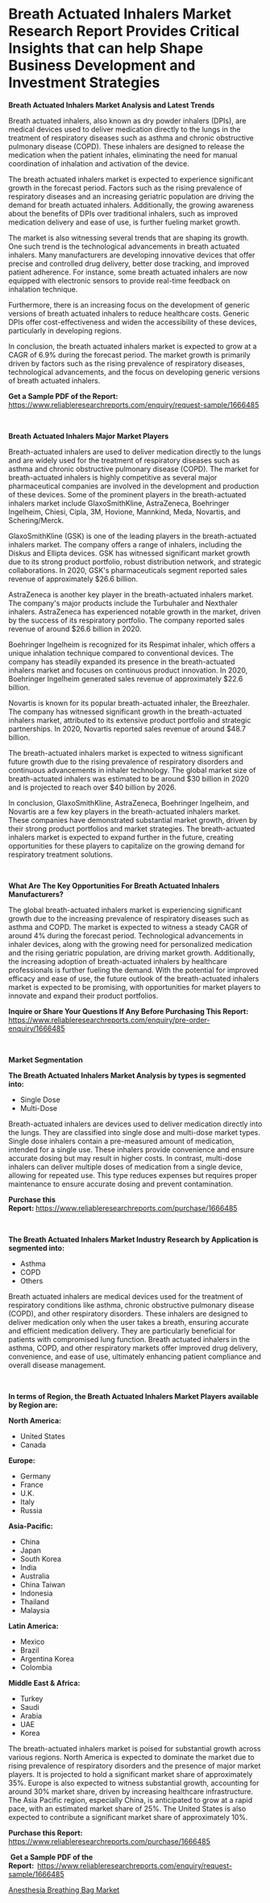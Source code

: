 <p><h1>Breath Actuated Inhalers Market Research Report Provides Critical Insights that can help Shape Business Development and Investment Strategies</h1></p><p><strong>Breath Actuated Inhalers Market Analysis and Latest Trends</strong></p>
<p><p>Breath actuated inhalers, also known as dry powder inhalers (DPIs), are medical devices used to deliver medication directly to the lungs in the treatment of respiratory diseases such as asthma and chronic obstructive pulmonary disease (COPD). These inhalers are designed to release the medication when the patient inhales, eliminating the need for manual coordination of inhalation and activation of the device.</p><p>The breath actuated inhalers market is expected to experience significant growth in the forecast period. Factors such as the rising prevalence of respiratory diseases and an increasing geriatric population are driving the demand for breath actuated inhalers. Additionally, the growing awareness about the benefits of DPIs over traditional inhalers, such as improved medication delivery and ease of use, is further fueling market growth.</p><p>The market is also witnessing several trends that are shaping its growth. One such trend is the technological advancements in breath actuated inhalers. Many manufacturers are developing innovative devices that offer precise and controlled drug delivery, better dose tracking, and improved patient adherence. For instance, some breath actuated inhalers are now equipped with electronic sensors to provide real-time feedback on inhalation technique.</p><p>Furthermore, there is an increasing focus on the development of generic versions of breath actuated inhalers to reduce healthcare costs. Generic DPIs offer cost-effectiveness and widen the accessibility of these devices, particularly in developing regions.</p><p>In conclusion, the breath actuated inhalers market is expected to grow at a CAGR of 6.9% during the forecast period. The market growth is primarily driven by factors such as the rising prevalence of respiratory diseases, technological advancements, and the focus on developing generic versions of breath actuated inhalers.</p></p>
<p><strong>Get a Sample PDF of the Report:&nbsp;</strong> <a href="https://www.reliableresearchreports.com/enquiry/request-sample/1666485">https://www.reliableresearchreports.com/enquiry/request-sample/1666485</a></p>
<p>&nbsp;</p>
<p><strong>Breath Actuated Inhalers Major Market Players</strong></p>
<p><p>Breath-actuated inhalers are used to deliver medication directly to the lungs and are widely used for the treatment of respiratory diseases such as asthma and chronic obstructive pulmonary disease (COPD). The market for breath-actuated inhalers is highly competitive as several major pharmaceutical companies are involved in the development and production of these devices. Some of the prominent players in the breath-actuated inhalers market include GlaxoSmithKline, AstraZeneca, Boehringer Ingelheim, Chiesi, Cipla, 3M, Hovione, Mannkind, Meda, Novartis, and Schering/Merck.</p><p>GlaxoSmithKline (GSK) is one of the leading players in the breath-actuated inhalers market. The company offers a range of inhalers, including the Diskus and Ellipta devices. GSK has witnessed significant market growth due to its strong product portfolio, robust distribution network, and strategic collaborations. In 2020, GSK's pharmaceuticals segment reported sales revenue of approximately $26.6 billion.</p><p>AstraZeneca is another key player in the breath-actuated inhalers market. The company's major products include the Turbuhaler and Nexthaler inhalers. AstraZeneca has experienced notable growth in the market, driven by the success of its respiratory portfolio. The company reported sales revenue of around $26.6 billion in 2020.</p><p>Boehringer Ingelheim is recognized for its Respimat inhaler, which offers a unique inhalation technique compared to conventional devices. The company has steadily expanded its presence in the breath-actuated inhalers market and focuses on continuous product innovation. In 2020, Boehringer Ingelheim generated sales revenue of approximately $22.6 billion.</p><p>Novartis is known for its popular breath-actuated inhaler, the Breezhaler. The company has witnessed significant growth in the breath-actuated inhalers market, attributed to its extensive product portfolio and strategic partnerships. In 2020, Novartis reported sales revenue of around $48.7 billion.</p><p>The breath-actuated inhalers market is expected to witness significant future growth due to the rising prevalence of respiratory disorders and continuous advancements in inhaler technology. The global market size of breath-actuated inhalers was estimated to be around $30 billion in 2020 and is projected to reach over $40 billion by 2026.</p><p>In conclusion, GlaxoSmithKline, AstraZeneca, Boehringer Ingelheim, and Novartis are a few key players in the breath-actuated inhalers market. These companies have demonstrated substantial market growth, driven by their strong product portfolios and market strategies. The breath-actuated inhalers market is expected to expand further in the future, creating opportunities for these players to capitalize on the growing demand for respiratory treatment solutions.</p></p>
<p>&nbsp;</p>
<p><strong>What Are The Key Opportunities For Breath Actuated Inhalers Manufacturers?</strong></p>
<p><p>The global breath-actuated inhalers market is experiencing significant growth due to the increasing prevalence of respiratory diseases such as asthma and COPD. The market is expected to witness a steady CAGR of around 4% during the forecast period. Technological advancements in inhaler devices, along with the growing need for personalized medication and the rising geriatric population, are driving market growth. Additionally, the increasing adoption of breath-actuated inhalers by healthcare professionals is further fueling the demand. With the potential for improved efficacy and ease of use, the future outlook of the breath-actuated inhalers market is expected to be promising, with opportunities for market players to innovate and expand their product portfolios.</p></p>
<p><strong>Inquire or Share Your Questions If Any Before Purchasing This Report:</strong> <a href="https://www.reliableresearchreports.com/enquiry/pre-order-enquiry/1666485">https://www.reliableresearchreports.com/enquiry/pre-order-enquiry/1666485</a></p>
<p>&nbsp;</p>
<p><strong>Market Segmentation</strong></p>
<p><strong>The Breath Actuated Inhalers Market Analysis by types is segmented into:</strong></p>
<p><ul><li>Single Dose</li><li>Multi-Dose</li></ul></p>
<p><p>Breath-actuated inhalers are devices used to deliver medication directly into the lungs. They are classified into single dose and multi-dose market types. Single dose inhalers contain a pre-measured amount of medication, intended for a single use. These inhalers provide convenience and ensure accurate dosing but may result in higher costs. In contrast, multi-dose inhalers can deliver multiple doses of medication from a single device, allowing for repeated use. This type reduces expenses but requires proper maintenance to ensure accurate dosing and prevent contamination.</p></p>
<p><strong>Purchase this Report:&nbsp;</strong><a href="https://www.reliableresearchreports.com/purchase/1666485">https://www.reliableresearchreports.com/purchase/1666485</a></p>
<p>&nbsp;</p>
<p><strong>The Breath Actuated Inhalers Market Industry Research by Application is segmented into:</strong></p>
<p><ul><li>Asthma</li><li>COPD</li><li>Others</li></ul></p>
<p><p>Breath actuated inhalers are medical devices used for the treatment of respiratory conditions like asthma, chronic obstructive pulmonary disease (COPD), and other respiratory disorders. These inhalers are designed to deliver medication only when the user takes a breath, ensuring accurate and efficient medication delivery. They are particularly beneficial for patients with compromised lung function. Breath actuated inhalers in the asthma, COPD, and other respiratory markets offer improved drug delivery, convenience, and ease of use, ultimately enhancing patient compliance and overall disease management.</p></p>
<p>&nbsp;</p>
<p><strong>In terms of Region, the Breath Actuated Inhalers Market Players available by Region are:</strong></p>
<p>
    <p> <strong> North America: </strong>
        <ul>
            <li>United States</li>
            <li>Canada</li>
        </ul>
        </p> 
    <p> <strong> Europe: </strong>
        <ul>
            <li>Germany</li>
            <li>France</li>
            <li>U.K.</li>
            <li>Italy</li>
            <li>Russia</li>
        </ul>
        </p> 
    <p> <strong> Asia-Pacific: </strong>
        <ul>
            <li>China</li>
            <li>Japan</li>
            <li>South Korea</li>
            <li>India</li>
            <li>Australia</li>
            <li>China Taiwan</li>
            <li>Indonesia</li>
            <li>Thailand</li>
            <li>Malaysia</li>
        </ul>
        </p> 
    <p> <strong> Latin America: </strong>
        <ul>
            <li>Mexico</li>
            <li>Brazil</li>
            <li>Argentina Korea</li>
            <li>Colombia</li>
        </ul>
        </p> 
    <p> <strong> Middle East & Africa: </strong>
        <ul>
            <li>Turkey</li>
            <li>Saudi</li>
            <li>Arabia</li>
            <li>UAE</li>
            <li>Korea</li>
        </ul>
    </p>
    </p>
<p><p>The breath-actuated inhalers market is poised for substantial growth across various regions. North America is expected to dominate the market due to rising prevalence of respiratory disorders and the presence of major market players. It is projected to hold a significant market share of approximately 35%. Europe is also expected to witness substantial growth, accounting for around 30% market share, driven by increasing healthcare infrastructure. The Asia Pacific region, especially China, is anticipated to grow at a rapid pace, with an estimated market share of 25%. The United States is also expected to contribute a significant market share of approximately 10%.</p></p>
<p><strong>Purchase this Report: </strong><a href="https://www.reliableresearchreports.com/purchase/1666485">https://www.reliableresearchreports.com/purchase/1666485</a></p>
<p>&nbsp;<strong>Get a Sample PDF of the Report:&nbsp;&nbsp;</strong><a href="https://www.reliableresearchreports.com/enquiry/request-sample/1666485">https://www.reliableresearchreports.com/enquiry/request-sample/1666485</a></p>
<p><strong></strong></p>
<p><p><a href="https://medium.com/@zolajenkins1966/decoding-anesthesia-breathing-bag-market-metrics-market-share-trends-and-growth-patterns-33e42e63ff43">Anesthesia Breathing Bag Market</a></p></p>